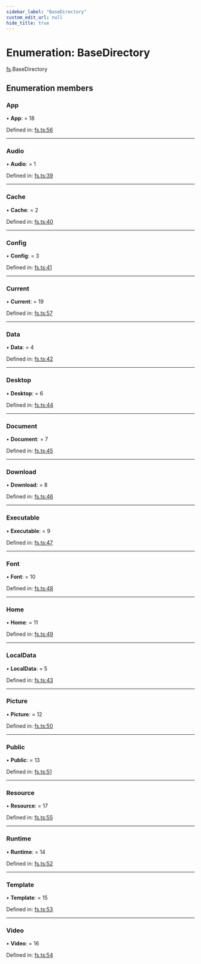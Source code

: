 ```yaml
---
sidebar_label: "BaseDirectory"
custom_edit_url: null
hide_title: true
---
```


# Enumeration: BaseDirectory

[fs](../modules/fs.md).BaseDirectory

## Enumeration members

### App

• **App**: = 18

Defined in: [fs.ts:56](https://github.com/tauri-apps/tauri/blob/3afef190/tooling/api/src/fs.ts#L56)

___

### Audio

• **Audio**: = 1

Defined in: [fs.ts:39](https://github.com/tauri-apps/tauri/blob/3afef190/tooling/api/src/fs.ts#L39)

___

### Cache

• **Cache**: = 2

Defined in: [fs.ts:40](https://github.com/tauri-apps/tauri/blob/3afef190/tooling/api/src/fs.ts#L40)

___

### Config

• **Config**: = 3

Defined in: [fs.ts:41](https://github.com/tauri-apps/tauri/blob/3afef190/tooling/api/src/fs.ts#L41)

___

### Current

• **Current**: = 19

Defined in: [fs.ts:57](https://github.com/tauri-apps/tauri/blob/3afef190/tooling/api/src/fs.ts#L57)

___

### Data

• **Data**: = 4

Defined in: [fs.ts:42](https://github.com/tauri-apps/tauri/blob/3afef190/tooling/api/src/fs.ts#L42)

___

### Desktop

• **Desktop**: = 6

Defined in: [fs.ts:44](https://github.com/tauri-apps/tauri/blob/3afef190/tooling/api/src/fs.ts#L44)

___

### Document

• **Document**: = 7

Defined in: [fs.ts:45](https://github.com/tauri-apps/tauri/blob/3afef190/tooling/api/src/fs.ts#L45)

___

### Download

• **Download**: = 8

Defined in: [fs.ts:46](https://github.com/tauri-apps/tauri/blob/3afef190/tooling/api/src/fs.ts#L46)

___

### Executable

• **Executable**: = 9

Defined in: [fs.ts:47](https://github.com/tauri-apps/tauri/blob/3afef190/tooling/api/src/fs.ts#L47)

___

### Font

• **Font**: = 10

Defined in: [fs.ts:48](https://github.com/tauri-apps/tauri/blob/3afef190/tooling/api/src/fs.ts#L48)

___

### Home

• **Home**: = 11

Defined in: [fs.ts:49](https://github.com/tauri-apps/tauri/blob/3afef190/tooling/api/src/fs.ts#L49)

___

### LocalData

• **LocalData**: = 5

Defined in: [fs.ts:43](https://github.com/tauri-apps/tauri/blob/3afef190/tooling/api/src/fs.ts#L43)

___

### Picture

• **Picture**: = 12

Defined in: [fs.ts:50](https://github.com/tauri-apps/tauri/blob/3afef190/tooling/api/src/fs.ts#L50)

___

### Public

• **Public**: = 13

Defined in: [fs.ts:51](https://github.com/tauri-apps/tauri/blob/3afef190/tooling/api/src/fs.ts#L51)

___

### Resource

• **Resource**: = 17

Defined in: [fs.ts:55](https://github.com/tauri-apps/tauri/blob/3afef190/tooling/api/src/fs.ts#L55)

___

### Runtime

• **Runtime**: = 14

Defined in: [fs.ts:52](https://github.com/tauri-apps/tauri/blob/3afef190/tooling/api/src/fs.ts#L52)

___

### Template

• **Template**: = 15

Defined in: [fs.ts:53](https://github.com/tauri-apps/tauri/blob/3afef190/tooling/api/src/fs.ts#L53)

___

### Video

• **Video**: = 16

Defined in: [fs.ts:54](https://github.com/tauri-apps/tauri/blob/3afef190/tooling/api/src/fs.ts#L54)
